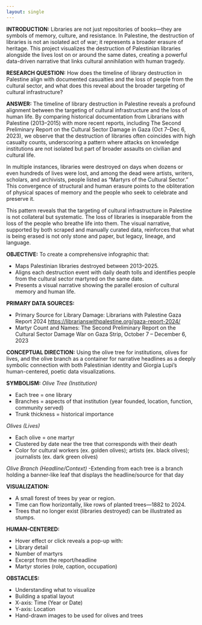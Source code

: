 ```yaml
---
layout: single
---
```


**INTRODUCTION:**
Libraries are not just repositories of books—they are symbols of memory, culture, and resistance. In Palestine, the destruction of libraries is not an isolated act of war; it represents a broader erasure of heritage. This project visualizes the destruction of Palestinian libraries alongside the lives lost on or around the same dates, creating a powerful data-driven narrative that links cultural annihilation with human tragedy.

**RESEARCH QUESTION:**
How does the timeline of library destruction in Palestine align with documented casualties and the loss of people from the cultural sector, and what does this reveal about the broader targeting of cultural infrastructure?

**ANSWER:**
The timeline of library destruction in Palestine reveals a profound alignment between the targeting of cultural infrastructure and the loss of human life. By comparing historical documentation from Librarians with Palestine (2013–2015) with more recent reports, including The Second Preliminary Report on the Cultural Sector Damage in Gaza (Oct 7–Dec 6, 2023), we observe that the destruction of libraries often coincides with high casualty counts, underscoring a pattern where attacks on knowledge institutions are not isolated but part of broader assaults on civilian and cultural life. 

In multiple instances, libraries were destroyed on days when dozens or even hundreds of lives were lost, and among the dead were artists, writers, scholars, and archivists, people listed as “Martyrs of the Cultural Sector.” This convergence of structural and human erasure points to the obliteration of physical spaces of memory and the people who seek to celebrate and preserve it. 

This pattern reveals that the targeting of cultural infrastructure in Palestine is not collateral but systematic. The loss of libraries is inseparable from the loss of the people who breathe life into them. The visual narrative, supported by both scraped and manually curated data, reinforces that what is being erased is not only stone and paper, but legacy, lineage, and language.

**OBJECTIVE:**
To create a comprehensive infographic that: 
- Maps Palestinian libraries destroyed between 2013–2025. 
- Aligns each destruction event with daily death tolls and identifies people from the cultural sector martyred on the same date. 
- Presents a visual narrative showing the parallel erosion of cultural memory and human life.

**PRIMARY DATA SOURCES:**
- Primary Source for Library Damage: Librarians with Palestine Gaza Report 2024 https://librarianswithpalestine.org/gaza-report-2024/ 
- Martyr Count and Names: The Second Preliminary Report on the Cultural Sector Damage War on Gaza Strip, October 7 – December 6, 2023

**CONCEPTUAL DIRECTION:**
Using the olive tree for institutions, olives for lives, and the olive branch as a container for narrative headlines as a deeply symbolic connection with both Palestinian identity and Giorgia Lupi’s human-centered, poetic data visualizations.

**SYMBOLISM:**
*Olive Tree (Institution)* 
- Each tree = one library 
- Branches = aspects of that institution (year founded, location, function, community served) 
- Trunk thickness = historical importance

*Olives (Lives)*
- Each olive = one martyr 
- Clustered by date near the tree that corresponds with their death 
- Color for cultural workers (ex. golden olives); artists (ex. black olives); journalists (ex. dark green olives)

*Olive Branch (Headline/Context)*
-Extending from each tree is a branch holding a banner-like leaf that displays the headline/source for that day

**VISUALIZATION:**
- A small forest of trees by year or region.
- Time can flow horizontally, like rows of planted trees—1882 to 2024.
- Trees that no longer exist (libraries destroyed) can be illustrated as stumps.

**HUMAN-CENTERED:**
- Hover effect or click reveals a pop-up with: 
- Library detail 
- Number of martyrs
- Excerpt from the report/headline
- Martyr stories (role, caption, occupation)

**OBSTACLES:** 
- Understanding what to visualize
- Building a spatial layout
- X-axis: Time (Year or Date) 
- Y-axis: Location 
- Hand-drawn images to be used for olives and trees



